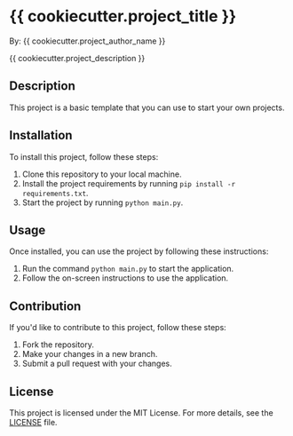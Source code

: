 <!-- Variables created in the environment.yml configuration file -->

# {{ cookiecutter.project_title }}

By: {{ cookiecutter.project_author_name }}

{{ cookiecutter.project_description }}

<!-- The following description was created by ChatGPT as an example -->

## Description

This project is a basic template that you can use to start your own projects.

## Installation

To install this project, follow these steps:

1. Clone this repository to your local machine.
2. Install the project requirements by running `pip install -r requirements.txt`.
3. Start the project by running `python main.py`.

## Usage

Once installed, you can use the project by following these instructions:

1. Run the command `python main.py` to start the application.
2. Follow the on-screen instructions to use the application.

## Contribution

If you'd like to contribute to this project, follow these steps:

1. Fork the repository.
2. Make your changes in a new branch.
3. Submit a pull request with your changes.

## License

This project is licensed under the MIT License. For more details, see the [LICENSE](LICENSE) file.

